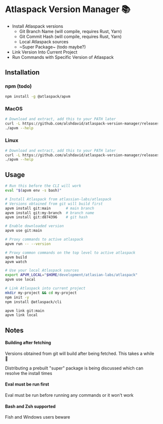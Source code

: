 # Atlaspack Version Manager 📚

- Install Atlaspack versions
  - Git Branch Name (will compile, requires Rust, Yarn)
  - Git Commit Hash (will compile, requires Rust, Yarn)
  - Local Atlaspack sources
  - ~Super Package~ (todo maybe?)
- Link Version Into Current Project
- Run Commands with Specific Version of Atlaspack

## Installation

### npm (todo)

```bash
npm install -g @atlaspack/apvm
```

### MacOS

```bash
# Download and extract, add this to your PATH later
curl -L https://github.com/alshdavid/atlaspack-version-manager/releases/download/latest/apvm-macos-arm64.tar.xz | tar -xJvf - -C .
./apvm --help
```

### Linux

```bash
# Download and extract, add this to your PATH later
curl -L https://github.com/alshdavid/atlaspack-version-manager/releases/download/latest/apvm-linux-amd64.tar.xz | tar -xJvf - -C .
./apvm --help
```

## Usage

```bash
# Run this before the CLI will work
eval "$(apvm env -s bash)"

# Install Atlaspack from atlassian-labs/atlaspack
# Versions obtained from git will build first
apvm install git:main       # main branch
apvm install git:my-branch  # branch name
apvm install git:d874396    # git hash

# Enable downloaded version
apvm use git:main

# Proxy commands to active atlaspack
apvm run -- --version 

# Proxy common commands on the top level to active atlaspack 
apvm build
apvm watch

# Use your local Atlaspack sources
export APVM_LOCAL="$HOME/development/atlasian-labs/atlaspack"
apvm use local

# Link Atlaspack into current project
mkdir my-project && cd my-project
npm init -y
npm install @atlaspack/cli

apvm link git:main
apvm link local
```

## Notes

#### Building after fetching

Versions obtained from git will build after being fetched. This takes a while 🙏

Distributing a prebuilt "super" package is being discussed which can resolve the install times

#### Eval must be run first

Eval must be run before running any commands or it won't work

#### Bash and Zsh supported

Fish and Windows users beware
